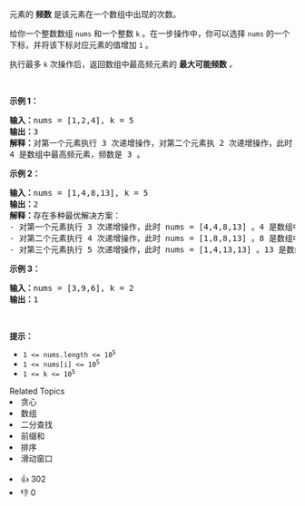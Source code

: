<p>元素的 <strong>频数</strong> 是该元素在一个数组中出现的次数。</p>

<p>给你一个整数数组 <code>nums</code> 和一个整数 <code>k</code> 。在一步操作中，你可以选择 <code>nums</code> 的一个下标，并将该下标对应元素的值增加 <code>1</code> 。</p>

<p>执行最多 <code>k</code> 次操作后，返回数组中最高频元素的 <strong>最大可能频数</strong> <em>。</em></p>

<p>&nbsp;</p>

<p><strong>示例 1：</strong></p>

<pre>
<strong>输入：</strong>nums = [1,2,4], k = 5
<strong>输出：</strong>3<strong>
解释：</strong>对第一个元素执行 3 次递增操作，对第二个元素执 2 次递增操作，此时 nums = [4,4,4] 。
4 是数组中最高频元素，频数是 3 。</pre>

<p><strong>示例 2：</strong></p>

<pre>
<strong>输入：</strong>nums = [1,4,8,13], k = 5
<strong>输出：</strong>2
<strong>解释：</strong>存在多种最优解决方案：
- 对第一个元素执行 3 次递增操作，此时 nums = [4,4,8,13] 。4 是数组中最高频元素，频数是 2 。
- 对第二个元素执行 4 次递增操作，此时 nums = [1,8,8,13] 。8 是数组中最高频元素，频数是 2 。
- 对第三个元素执行 5 次递增操作，此时 nums = [1,4,13,13] 。13 是数组中最高频元素，频数是 2 。
</pre>

<p><strong>示例 3：</strong></p>

<pre>
<strong>输入：</strong>nums = [3,9,6], k = 2
<strong>输出：</strong>1
</pre>

<p>&nbsp;</p>

<p><strong>提示：</strong></p>

<ul> 
 <li><code>1 &lt;= nums.length &lt;= 10<sup>5</sup></code></li> 
 <li><code>1 &lt;= nums[i] &lt;= 10<sup>5</sup></code></li> 
 <li><code>1 &lt;= k &lt;= 10<sup>5</sup></code></li> 
</ul>

<div><div>Related Topics</div><div><li>贪心</li><li>数组</li><li>二分查找</li><li>前缀和</li><li>排序</li><li>滑动窗口</li></div></div><br><div><li>👍 302</li><li>👎 0</li></div>
